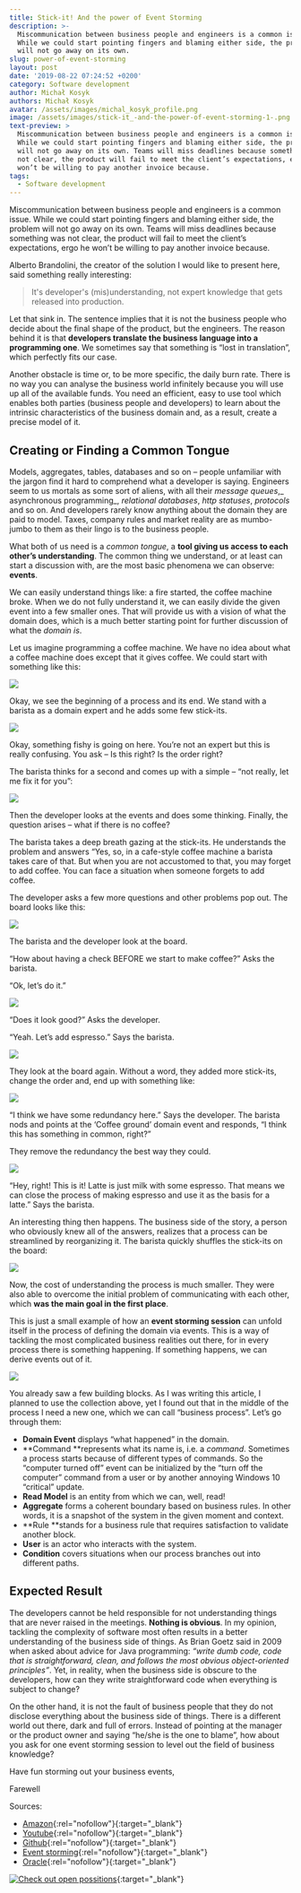 ```yaml
---
title: Stick-it! And the power of Event Storming
description: >-
  Miscommunication between business people and engineers is a common issue.
  While we could start pointing fingers and blaming either side, the problem
  will not go away on its own. 
slug: power-of-event-storming
layout: post
date: '2019-08-22 07:24:52 +0200'
category: Software development
author: Michał Kosyk
authors: Michał Kosyk
avatar: /assets/images/michal_kosyk_profile.png
image: /assets/images/stick-it_-and-the-power-of-event-storming-1-.png
text-preview: >
  Miscommunication between business people and engineers is a common issue.
  While we could start pointing fingers and blaming either side, the problem
  will not go away on its own. Teams will miss deadlines because something was
  not clear, the product will fail to meet the client’s expectations, ergo he
  won’t be willing to pay another invoice because.
tags:
  - Software development
---
```

Miscommunication between business people and engineers is a common issue. While we could start pointing fingers and blaming either side, the problem will not go away on its own. Teams will miss deadlines because something was not clear, the product will fail to meet the client’s expectations, ergo he won’t be willing to pay another invoice because.

Alberto Brandolini, the creator of the solution I would like to present here, said something really interesting:

> It's developer's (mis)understanding, not expert knowledge that gets released into production.

Let that sink in. The sentence implies that it is not the business people who decide about the final shape of the product, but the engineers. The reason behind it is that **developers translate the business language into a programming one**. We sometimes say that something is “lost in translation”, which perfectly fits our case.

Another obstacle is time or, to be more specific, the daily burn rate. There is no way you can analyse the business world infinitely because you will use up all of the available funds. You need an efficient, easy to use tool which enables both parties (business people and developers) to learn about the intrinsic characteristics of the business domain and, as a result, create a precise model of it.

## Creating or Finding a Common Tongue

Models, aggregates, tables, databases and so on – people unfamiliar with the jargon find it hard to comprehend what a developer is saying. Engineers seem to us mortals as some sort of aliens, with all their _message queues_,_ asynchronous programming_, _relational databases_, _http statuses_, _protocols_ and so on. And developers rarely know anything about the domain they are paid to model. Taxes, company rules and market reality are as mumbo-jumbo to them as their lingo is to the business people.

What both of us need is a _common tongue_, a **tool giving us access to each other’s understanding**. The common thing we understand, or at least can start a discussion with, are the most basic phenomena we can observe: **events**.

We can easily understand things like: a fire started, the coffee machine broke. When we do not fully understand it, we can easily divide the given event into a few smaller ones. That will provide us with a vision of what the domain does, which is a much better starting point for further discussion of what the _domain is_.

Let us imagine programming a coffee machine. We have no idea about what a coffee machine does except that it gives coffee. We could start with something like this:

![](/assets/images/stick_it_1.png)



Okay, we see the beginning of a process and its end. We stand with a barista as a domain expert and he adds some few stick-its.

![](/assets/images/stick_it_2.png)

Okay, something fishy is going on here. You’re not an expert but this is really confusing. You ask – Is this right? Is the order right?

The barista thinks for a second and comes up with a simple – “not really, let me fix it for you”:

![](/assets/images/stick_it_3.png)

Then the developer looks at the events and does some thinking. Finally, the question arises – what if there is no coffee?



The barista takes a deep breath gazing at the stick-its. He understands the problem and answers “Yes, so, in a cafe-style coffee machine a barista takes care of that. But when you are not accustomed to that, you may forget to add coffee. You can face a situation when someone forgets to add coffee.



The developer asks a few more questions and other problems pop out. The board looks like this:

![](/assets/images/stick_it_4.png)

The barista and the developer look at the board.

“How about having a check BEFORE we start to make coffee?” Asks the barista.

“Ok, let’s do it.”

![](/assets/images/stick_it_5.png)

“Does it look good?” Asks the developer.

“Yeah. Let’s add espresso.” Says the barista.

![](/assets/images/stick_it_6.png)



They look at the board again. Without a word, they added more stick-its, change the order and, end up with something like:

![](/assets/images/stick_it_7.png)

“I think we have some redundancy here.” Says the developer. The barista nods and points at the ‘Coffee ground’ domain event and responds, “I think this has something in common, right?”



They remove the redundancy the best way they could.

![](/assets/images/stick_it_8.png)

“Hey, right! This is it! Latte is just milk with some espresso. That means we can close the process of making espresso and use it as the basis for a latte.”  Says the barista.



An interesting thing then happens. The business side of the story, a person who obviously knew all of the answers, realizes that a process can be streamlined by reorganizing it. The barista quickly shuffles the stick-its on the board:

![](/assets/images/stick_it_9.png)

Now, the cost of understanding the process is much smaller. They were also able to overcome the initial problem of communicating with each other, which **was the main goal in the first place**.



This is just a small example of how an **event storming session** can unfold itself in the process of defining the domain via events. This is a way of tackling the most complicated business realities out there, for in every process there is something happening. If something happens, we can derive events out of it.



![](/assets/images/blocks.png)

You already saw a few building blocks. As I was writing this article, I planned to use the collection above, yet I found out that in the middle of the process I need a new one, which we can call “business process”. Let’s go through them:

* **Domain Event** displays “what happened” in the domain.
* **Command **represents what its name is, i.e. a _command_. Sometimes a process starts because of different types of commands. So the “computer turned off” event can be initialized by the “turn off the computer” command from a user or by another annoying Windows 10 “critical” update.
* **Read Model** is an entity from which we can, well, read!
* **Aggregate** forms a coherent boundary based on business rules. In other words, it is a snapshot of the system in the given moment and context.
* **Rule **stands for a business rule that requires satisfaction to validate another block.
* **User** is an actor who  interacts with the system.
* **Condition** covers situations when our process branches out into different paths.

## Expected Result

The developers cannot be held responsible for not understanding things that are never raised in the meetings. **Nothing is obvious**. In my opinion, tackling the complexity of software most often results in a better understanding of the business side of things. As Brian Goetz said in 2009 when asked about advice for Java programming: _“write dumb code, code that is straightforward, clean, and follows the most obvious object-oriented principles”_. Yet, in reality, when the business side is obscure to the developers, how can they write straightforward code when everything is subject to change?

On the other hand, it is not the fault of business people that they do not disclose everything about the business side of things. There is a different world out there, dark and full of errors. Instead of pointing at the manager or the product owner and saying “he/she is the one to blame”, how about you ask for one event storming session to level out the field of business knowledge?

Have fun storming out your business events,

Farewell

Sources:

* [Amazon](https://www.amazon.com/Domain-Driven-Design-Distilled-Vaughn-Vernon/dp/0134434420){:rel="nofollow"}{:target="_blank"} 
* [Youtube](https://www.youtube.com/watch?v=NGXl1D-KwRI){:rel="nofollow"}{:target="_blank"} 
* [Github](https://github.com/mariuszgil/awesome-eventstorming){:rel="nofollow"}{:target="_blank"} 
* [Event storming](https://www.eventstorming.com/){:rel="nofollow"}{:target="_blank"} 
* [Oracle](https://www.oracle.com/technetwork/articles/javase/devinsight-1-139780.html#1){:rel="nofollow"}{:target="_blank"} 

[![Check out open possitions](/assets/images/join-the-team.png)](https://naturaily.com/careers){:target="_blank"} 
